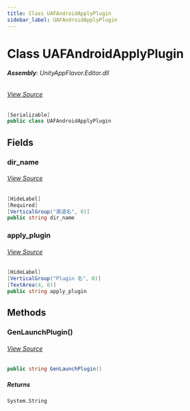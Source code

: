 ```yaml
---
title: Class UAFAndroidApplyPlugin
sidebar_label: UAFAndroidApplyPlugin
---
```

# Class UAFAndroidApplyPlugin


###### **Assembly**: UnityAppFlavor.Editor.dll
###### [View Source](https://github.com/LiuOcean/UnityAppFlavor/blob/main/UnityAppFlavor/Assets/Editor/Settings/Android/UAFAndroidApplyPlugin.cs#L8)
```csharp title="Declaration"
[Serializable]
public class UAFAndroidApplyPlugin
```
## Fields
### dir_name

###### [View Source](https://github.com/LiuOcean/UnityAppFlavor/blob/main/UnityAppFlavor/Assets/Editor/Settings/Android/UAFAndroidApplyPlugin.cs#L15)
```csharp title="Declaration"
[HideLabel]
[Required]
[VerticalGroup("渠道名", 0)]
public string dir_name
```
### apply_plugin

###### [View Source](https://github.com/LiuOcean/UnityAppFlavor/blob/main/UnityAppFlavor/Assets/Editor/Settings/Android/UAFAndroidApplyPlugin.cs#L20)
```csharp title="Declaration"
[HideLabel]
[VerticalGroup("Plugin 名", 0)]
[TextArea(4, 6)]
public string apply_plugin
```
## Methods
### GenLaunchPlugin()

###### [View Source](https://github.com/LiuOcean/UnityAppFlavor/blob/main/UnityAppFlavor/Assets/Editor/Settings/Android/UAFAndroidApplyPlugin.cs#L22)
```csharp title="Declaration"
public string GenLaunchPlugin()
```

##### Returns

`System.String`
